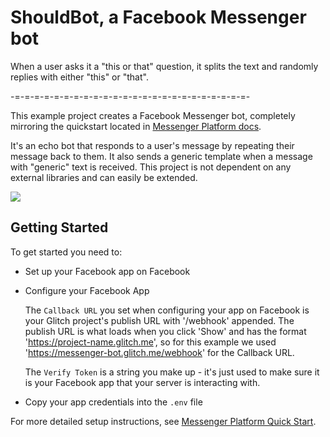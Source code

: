 # ShouldBot, a Facebook Messenger bot

When a user asks it a "this or that" question, it splits the text and randomly replies with either "this" or "that".

-=-=-=-=-=-=-=-=-=-=-=-=-=-=-=-=-=-=-=-=-=-=-=-=-

This example project creates a Facebook Messenger bot, completely
mirroring the quickstart located in [Messenger Platform docs](https://developers.facebook.com/docs/messenger-platform/guides/quick-start).

It's an echo bot that responds to a user's message by repeating their message back to them. It also sends a generic template when a message with "generic" text is received. This project is not dependent on any external libraries and can easily be extended.

![](https://cdn.glitch.com/ca73ace5-3fff-4b8f-81c5-c64452145271%2FmessengerBotGIF.gif)

## Getting Started
To get started you need to:

- Set up your Facebook app on Facebook

- Configure your Facebook App

  The `Callback URL` you set when configuring your app on Facebook is your Glitch project's publish URL with '/webhook' appended. The publish URL is what loads when you click 'Show' and has the format 'https://project-name.glitch.me', so for this example we used 'https://messenger-bot.glitch.me/webhook' for the Callback URL.

  The `Verify Token` is a string you make up - it's just used to make sure it is your Facebook app that your server is interacting with. 

- Copy your app credentials into the `.env` file

For more detailed setup instructions, see [Messenger Platform Quick Start](https://developers.facebook.com/docs/messenger-platform/guides/quick-start).